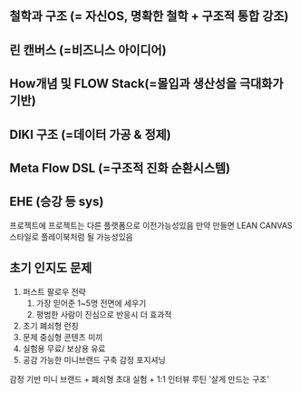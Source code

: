 ## 철학과 구조 (= 자신OS,  명확한 철학 + 구조적 통합 강조)
## 린 캔버스 (=비즈니스 아이디어)
## How개념 및 FLOW Stack(=몰입과 생산성을 극대화가 기반)
## DIKI 구조 (=데이터 가공 & 정제)
## Meta Flow DSL (=구조적 진화 순환시스템)
## EHE (승강 등 sys)


프로젝트에 프로젝트는 다른 플랫폼으로 이전가능성있음
만약 만들면 LEAN CANVAS스타일로 플레이북처럼 될 가능성있음

## 초기 인지도 문제
1. 퍼스트 팔로우 전략
	1. 가장 믿어준 1~5명 전면에 세우기
	2. 평범한 사람이 진심으로 반응시 더 효과적
2. 초기 폐쇠형 런칭
3. 문제 중심형 콘텐츠 미끼
4. 실험용 무료/ 보상용 유료
5. 공감 가능한 미니브랜드 구축 감정 포지셔닝

감정 기반 미니 브랜드 + 폐쇠형 초대 실험 + 1:1 인터뷰 루틴
'살게 만드는 구조'
